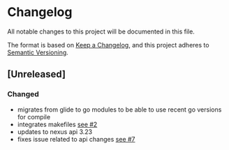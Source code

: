 # Changelog
All notable changes to this project will be documented in this file.

The format is based on [Keep a Changelog](https://keepachangelog.com/en/1.0.0/),
and this project adheres to [Semantic Versioning](https://semver.org/spec/v2.0.0.html).

## [Unreleased]
### Changed
- migrates from glide to go modules to be able to use recent go versions for compile 
- integrates makefiles [see #2](https://github.com/cloudogu/nexus-claim/issues/2)
- updates to nexus api 3.23
- fixes issue related to api changes [see #7](https://github.com/cloudogu/nexus-claim/issues/7)
